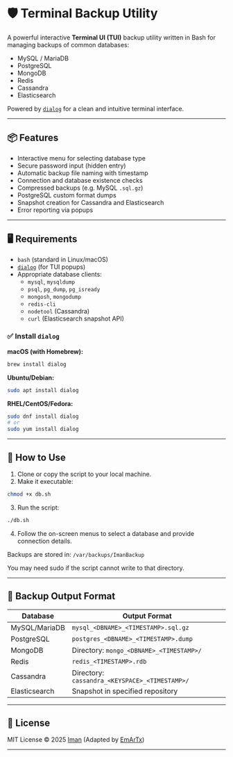 # 🛡️ Terminal Backup Utility

A powerful interactive **Terminal UI (TUI)** backup utility written in Bash for managing backups of common databases:

- MySQL / MariaDB
- PostgreSQL
- MongoDB
- Redis
- Cassandra
- Elasticsearch

Powered by [`dialog`](https://invisible-island.net/dialog/) for a clean and intuitive terminal interface.

---

## 📦 Features

- Interactive menu for selecting database type
- Secure password input (hidden entry)
- Automatic backup file naming with timestamp
- Connection and database existence checks
- Compressed backups (e.g. MySQL `.sql.gz`)
- PostgreSQL custom format dumps
- Snapshot creation for Cassandra and Elasticsearch
- Error reporting via popups

---

## 🖥️ Requirements

- `bash` (standard in Linux/macOS)
- [`dialog`](https://invisible-island.net/dialog/) (for TUI popups)
- Appropriate database clients:
  - `mysql`, `mysqldump`
  - `psql`, `pg_dump`, `pg_isready`
  - `mongosh`, `mongodump`
  - `redis-cli`
  - `nodetool` (Cassandra)
  - `curl` (Elasticsearch snapshot API)

### ✅ Install `dialog`

**macOS (with Homebrew):**
```bash
brew install dialog
```

**Ubuntu/Debian:**
```bash
sudo apt install dialog
```

**RHEL/CentOS/Fedora:**
```bash
sudo dnf install dialog
# or
sudo yum install dialog
```

---

## 🚀 How to Use
1.	Clone or copy the script to your local machine.
2.	Make it executable:
```bash
chmod +x db.sh
```

3.	Run the script:
```bash
./db.sh
```

4.	Follow the on-screen menus to select a database and provide connection details.

Backups are stored in:
`/var/backups/ImanBackup`

You may need sudo if the script cannot write to that directory.

---

## 📁 Backup Output Format

| Database      | Output Format                       |
|---------------|--------------------------------------|
| MySQL/MariaDB | `mysql_<DBNAME>_<TIMESTAMP>.sql.gz` |
| PostgreSQL    | `postgres_<DBNAME>_<TIMESTAMP>.dump`|
| MongoDB       | Directory: `mongo_<DBNAME>_<TIMESTAMP>/` |
| Redis         | `redis_<TIMESTAMP>.rdb`             |
| Cassandra     | Directory: `cassandra_<KEYSPACE>_<TIMESTAMP>/` |
| Elasticsearch | Snapshot in specified repository    |

---

## 📜 License
MIT License © 2025 [Iman](https://github.com/Imandevops) (Adapted by [EmArTx](https://github.com/emartx))

---
